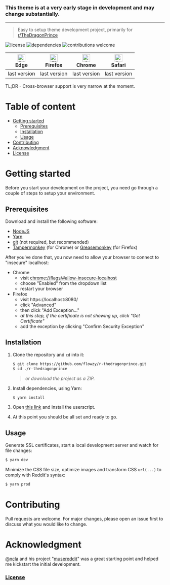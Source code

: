 ### This theme is at a very early stage in development and may change substantially.

---

> Easy to setup theme development project, primarily for [r/TheDragonPrince](https://old.reddit.com/r/TheDragonPrince)

![license](https://img.shields.io/github/license/flowzy/r-thedragonprince.svg)
![dependencies](https://img.shields.io/david/dev/flowzy/r-thedragonprince.svg?label=dependencies)
![contributions welcome](https://img.shields.io/badge/contributions-welcome-brightgreen.svg)

<!-- Generated using: http://godban.github.io/browsers-support-badges/ -->
| <img src="https://raw.githubusercontent.com/alrra/browser-logos/master/src/edge/edge_48x48.png" alt="Edge" width="24px" height="24px" /></br>Edge | <img src="https://raw.githubusercontent.com/alrra/browser-logos/master/src/firefox/firefox_48x48.png" alt="Firefox" width="24px" height="24px" /></br>Firefox | <img src="https://raw.githubusercontent.com/alrra/browser-logos/master/src/chrome/chrome_48x48.png" alt="Chrome" width="24px" height="24px" /></br>Chrome | <img src="https://raw.githubusercontent.com/alrra/browser-logos/master/src/safari/safari_48x48.png" alt="Safari" width="24px" height="24px" /></br>Safari |
| --------- | --------- | --------- | --------- |
| last version| last version| last version| last version

TL;DR - Cross-browser support is very narrow at the moment.

# Table of content
* [Getting started](#getting-started)
    * [Prerequisites](#prerequisites)
    * [Installation](#installation)
    * [Usage](#usage)
* [Contributing](#contributing)
* [Acknowledgment](#acknowledgment)
* [License](#license)

# Getting started
Before you start your development on the project, you need go through a couple of steps to setup your environment.

## Prerequisites
Download and install the following software:
* [NodeJS](https://nodejs.org/en/download/)
* [Yarn](https://yarnpkg.com/)
* [git](https://git-scm.com/downloads) (not required, but recommended)
* [Tampermonkey](https://chrome.google.com/webstore/detail/tampermonkey/dhdgffkkebhmkfjojejmpbldmpobfkfo) (for Chrome) or [Greasemonkey](https://addons.mozilla.org/en-US/firefox/addon/greasemonkey/) (for Firefox)

After you've done that, you now need to allow your browser to connect to "insecure" localhost:
* Chrome
    * visit [chrome://flags/#allow-insecure-localhost](chrome://flags/#allow-insecure-localhost)
    * choose "Enabled" from the dropdown list
    * restart your browser
* Firefox
    * visit https://localhost:8080/
    * click "Advanced"
    * then click "Add Exception..."
    * _at this step, if the certificate is not showing up, click "Get Certificate"_
    * add the exception by clicking "Confirm Security Exception"

## Installation
1. Clone the repository and `cd` into it:
    ```bash
    $ git clone https://github.com/flowzy/r-thedragonprince.git
    $ cd ./r-thedragonprince
    ```
    > _or download the project as a ZIP._

2. Install dependencies, using Yarn:
    ```bash
    $ yarn install
    ```
3. Open [this link](https://github.com/flowzy/r-thedragonprince/raw/master/userscript.user.js) and install the userscript.
4. At this point you should be all set and ready to go.

## Usage
Generate SSL certificates, start a local development server and watch for file changes:
```bash
$ yarn dev
```

Minimize the CSS file size, optimize images and transform CSS `url(...)` to comply with Reddit's syntax:
```bash
$ yarn prod
```

# Contributing
Pull requests are welcome. For major changes, please open an issue first to discuss what you would like to change.

# Acknowledgment
[@ncla](https://github.com/ncla) and his project "[musereddit](https://github.com/ncla/musereddit)" was a great starting point and helped me kickstart the initial development.

### [License](https://choosealicense.com/licenses/mit/)